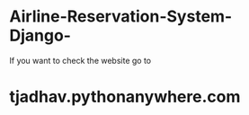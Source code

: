 # Airline-Reservation-System-Django-


If you want to check the website go to   
# tjadhav.pythonanywhere.com
